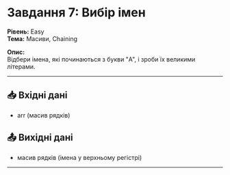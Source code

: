 # Завдання 7: Вибір імен
**Рівень:** Easy  
**Тема:** Масиви, Chaining  

**Опис:**  
Відбери імена, які починаються з букви "A", і зроби їх великими літерами.  

---
## 📥 Вхідні дані
- arr (масив рядків)

## 📤 Вихідні дані
- масив рядків (імена у верхньому регістрі)

---